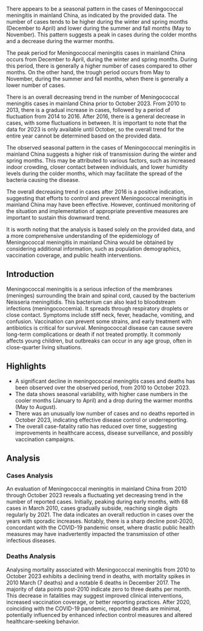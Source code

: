 There appears to be a seasonal pattern in the cases of Meningococcal meningitis in mainland China, as indicated by the provided data. The number of cases tends to be higher during the winter and spring months (December to April) and lower during the summer and fall months (May to November). This pattern suggests a peak in cases during the colder months and a decrease during the warmer months.

The peak period for Meningococcal meningitis cases in mainland China occurs from December to April, during the winter and spring months. During this period, there is generally a higher number of cases compared to other months. On the other hand, the trough period occurs from May to November, during the summer and fall months, when there is generally a lower number of cases.

There is an overall decreasing trend in the number of Meningococcal meningitis cases in mainland China prior to October 2023. From 2010 to 2013, there is a gradual increase in cases, followed by a period of fluctuation from 2014 to 2016. After 2016, there is a general decrease in cases, with some fluctuations in between. It is important to note that the data for 2023 is only available until October, so the overall trend for the entire year cannot be determined based on the provided data.

The observed seasonal pattern in the cases of Meningococcal meningitis in mainland China suggests a higher risk of transmission during the winter and spring months. This may be attributed to various factors, such as increased indoor crowding, closer contact between individuals, and lower humidity levels during the colder months, which may facilitate the spread of the bacteria causing the disease.

The overall decreasing trend in cases after 2016 is a positive indication, suggesting that efforts to control and prevent Meningococcal meningitis in mainland China may have been effective. However, continued monitoring of the situation and implementation of appropriate preventive measures are important to sustain this downward trend.

It is worth noting that the analysis is based solely on the provided data, and a more comprehensive understanding of the epidemiology of Meningococcal meningitis in mainland China would be obtained by considering additional information, such as population demographics, vaccination coverage, and public health interventions.
## Introduction

Meningococcal meningitis is a serious infection of the membranes (meninges) surrounding the brain and spinal cord, caused by the bacterium Neisseria meningitidis. This bacterium can also lead to bloodstream infections (meningococcemia). It spreads through respiratory droplets or close contact. Symptoms include stiff neck, fever, headache, vomiting, and confusion. Vaccination can prevent some strains, and early treatment with antibiotics is critical for survival. Meningococcal disease can cause severe long-term complications or death if not treated promptly. It commonly affects young children, but outbreaks can occur in any age group, often in close-quarter living situations.

## Highlights

- A significant decline in meningococcal meningitis cases and deaths has been observed over the observed period, from 2010 to October 2023. <br/>
- The data shows seasonal variability, with higher case numbers in the cooler months (January to April) and a drop during the warmer months (May to August). <br/>
- There was an unusually low number of cases and no deaths reported in October 2023, indicating effective disease control or underreporting. <br/>
- The overall case-fatality ratio has reduced over time, suggesting improvements in healthcare access, disease surveillance, and possibly vaccination campaigns. <br/>

## Analysis

### Cases Analysis

An evaluation of Meningococcal meningitis in mainland China from 2010 through October 2023 reveals a fluctuating yet decreasing trend in the number of reported cases. Initially, peaking during early months, with 68 cases in March 2010, cases gradually subside, reaching single digits regularly by 2021. The data indicates an overall reduction in cases over the years with sporadic increases. Notably, there is a sharp decline post-2020, concordant with the COVID-19 pandemic onset, where drastic public health measures may have inadvertently impacted the transmission of other infectious diseases.

### Deaths Analysis

Analysing mortality associated with Meningococcal meningitis from 2010 to October 2023 exhibits a declining trend in deaths, with mortality spikes in 2010 March (7 deaths) and a notable 6 deaths in December 2017. The majority of data points post-2010 indicate zero to three deaths per month. This decrease in fatalities may suggest improved clinical interventions, increased vaccination coverage, or better reporting practices. After 2020, coinciding with the COVID-19 pandemic, reported deaths are minimal, potentially influenced by enhanced infection control measures and altered healthcare-seeking behavior.

